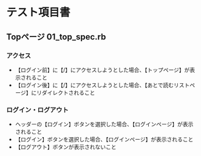 # テスト項目書

## Topページ 01_top_spec.rb

### アクセス
- 【ログイン前】に【/】にアクセスしようとした場合、【トップページ】が表示されること
- 【ログイン後】に【/】にアクセスしようとした場合、【あとで読むリストページ】にリダイレクトされること

### ログイン・ログアウト
- ヘッダーの【ログイン】ボタンを選択した場合、【ログインページ】が表示されること
- 【ログイン】ボタンを選択した場合、【ログインページ】が表示されること
- 【ログアウト】ボタンが表示されないこと